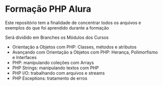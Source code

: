 <h1>Formação PHP Alura</h1>
<p>Este repositório tem a finalidade de concentrar todos os arquivos e exemplos do que foi aprendido durante a formação</p>
<p>Será dividido em Branches os Módulos dos Cursos</p>
<ul>
<li>Orientação a Objetos com PHP: Classes, métodos e atributos</li>
<li>Avançando com Orientação a Objetos com PHP: Herança, Polimorfismo e Interfaces</li>
<li>PHP: manipulando coleções com Arrays</li>
<li>PHP Strings: manipulando textos com PHP</li>
<li>PHP I/O: trabalhando com arquivos e streams</li>
<li>PHP Exceptions: tratamento de erros</li>
</ul>
